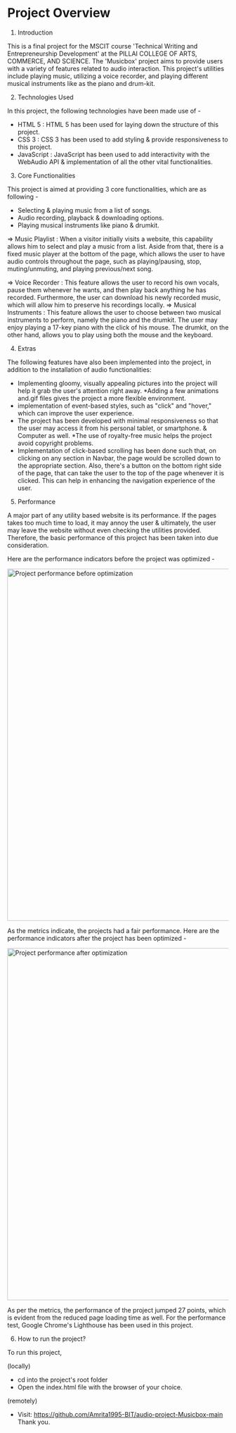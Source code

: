 # Project Overview
1. Introduction

This is a final project for the MSCIT course 'Technical Writing and Entrepreneurship Development' at the PILLAI COLLEGE OF ARTS, COMMERCE, AND SCIENCE. The 'Musicbox' project aims to provide users with a variety of features related to audio interaction. This project's utilities include playing music, utilizing a voice recorder, and playing different musical instruments like as the piano and drum-kit.

2. Technologies Used

In this project, the following technologies have been made use of -

* HTML 5 : HTML 5 has been used for laying down the structure of this project.
* CSS 3 : CSS 3 has been used to add styling & provide responsiveness to this project.
* JavaScript : JavaScript has been used to add interactivity with the WebAudio API & implementation of all the other vital functionalities.

3. Core Functionalities

This project is aimed at providing 3 core functionalities, which are as following -

* Selecting & playing music from a list of songs.
* Audio recording, playback & downloading options.
* Playing musical instruments like piano & drumkit.

=>  Music Playlist : When a visitor initially visits a website, this capability allows him to select and play a music from a list. Aside from that, there is a fixed music player at the bottom of the page, which allows the user to have audio controls throughout the page, such as playing/pausing, stop, muting/unmuting, and playing previous/next song. 

=>  Voice Recorder : This feature allows the user to record his own vocals, pause them whenever he wants, and then play back anything he has recorded. Furthermore, the user can download his newly recorded music, which will allow him to preserve his recordings locally.
=>  Musical Instruments : This feature allows the user to choose between two musical instruments to perform, namely the piano and the drumkit. The user may enjoy playing a 17-key piano with the click of his mouse. The drumkit, on the other hand, allows you to play using both the mouse and the keyboard.

4. Extras

The following features have also been implemented into the project, in addition to the installation of audio functionalities:

* Implementing gloomy, visually appealing pictures into the project will help it grab the user's attention right away.
*Adding a few animations and.gif files gives the project a more flexible environment.
* implementation of event-based styles, such as "click" and "hover," which can improve the user experience.
* The project has been developed with minimal responsiveness so that the user may access it from his personal tablet, or smartphone. & Computer as well.
*The use of royalty-free music helps the project avoid copyright problems.
* Implementation of click-based scrolling has been done such that, on clicking on any section in Navbar, the page would be scrolled down to the appropriate section. Also, there's a button on the bottom right side of the page, that can take the user to the top of the page whenever it is clicked. This can help in enhancing the navigation experience of the user.

5. Performance

A major part of any utility based website is its performance. If the pages takes too much time to load, it may annoy the user & ultimately, the user may leave the website without even checking the utilities provided. Therefore, the basic performance of this project has been taken into due consideration. 

Here are the performance indicators before the project was optimized - 

<img width="800" alt="Project performance before optimization" src="https://user-images.githubusercontent.com/61092628/102723838-fe322380-42d8-11eb-8779-d80ed41f5501.png">

As the metrics indicate, the projects had a fair performance.
Here are the performance indicators after the project has been optimized - 

<img width="800" alt="Project performance after optimization" src="https://user-images.githubusercontent.com/61092628/102724689-4f451600-42df-11eb-8e17-a2e78b7dc655.png">

As per the metrics, the performance of the project jumped 27 points, which is evident from the reduced page loading time as well. For the performance test, Google Chrome's Lighthouse has been used in this project.

6. How to run the project?

To run this project,

(locally)

* cd into the project's root folder
* Open the index.html file with the browser of your choice.

(remotely)

* Visit: https://github.com/Amrita1995-BIT/audio-project-Musicbox-main
Thank you.

